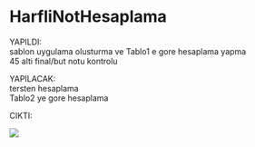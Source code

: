 # HarfliNotHesaplama

YAPILDI: </br>
sablon uygulama olusturma ve Tablo1 e gore hesaplama yapma </br>
45 alti final/but notu kontrolu </br>

YAPILACAK: </br>
tersten hesaplama </br>
Tablo2 ye gore hesaplama</br>

CIKTI: 

![](https://media.giphy.com/media/Qs7zBo41dQsTxjw7hO/giphy.gif)
